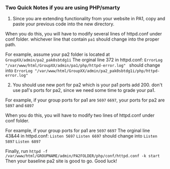 ### Two Quick Notes if you are using PHP/smarty

1. Since you are extending functionality from your website in PA1, copy and paste your previous code into the new directory.

  When you do this, you will have to modify several lines of httpd.conf under conf folder. whichever line that contain `pa1` should change into the proper path. 

  For example, assume your pa2 folder is located at `GroupXX/admin/pa2_pak0sbtdg1i`
The orginal line 372 in httpd.conf: `ErrorLog "/var/www/html/GroupXX/admin/pa1/php/httpd-error.log" `
should change into `ErrorLog "/var/www/html/GroupXX/admin/pa2_pak0sbtdg1i/php/httpd-error.log" `

2. You should use new port for pa2 which is your pa1 ports add 200. don't use pa1's ports for pa2, since we need some time to grade your pa1.

  For example, if your group ports for pa1 are `5697`  `6697`, your ports for pa2 are `5897` and `6897`

  When you do this, you will have to modify two lines of httpd.conf under conf folder. 

  For example, if your group ports for pa1 are `5697`  `6697`
The orginal line 43&44 in httpd.conf: `Listen 5697` `Listen 6697`
should change into `Listen 5897` `Listen 6897`


Finally, run `httpd -f /var/www/html/GROUPNAME/admin/PA2FOLDER/php/conf/httpd.conf -k start`
Then your baseline pa2 site is good to go. Good luck!
